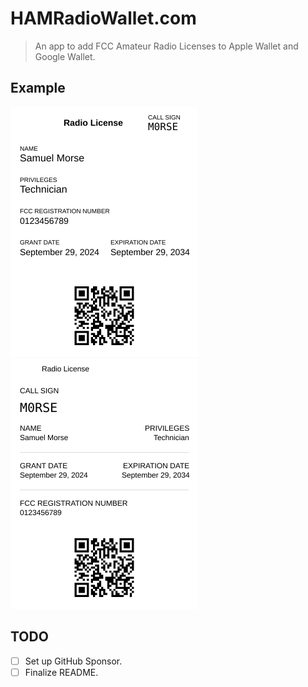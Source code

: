 # HAMRadioWallet.com

> An app to add FCC Amateur Radio Licenses to Apple Wallet and Google Wallet.

## Example

<img src="./public/apple_pass.svg" width="300" height="400" alt="Example Apple Wallet Pass"/> <img src="./public/google_pass.svg" width="300" height="400" alt="Example Google Wallet Pass"/>

## TODO

- [ ] Set up GitHub Sponsor.
- [ ] Finalize README.
